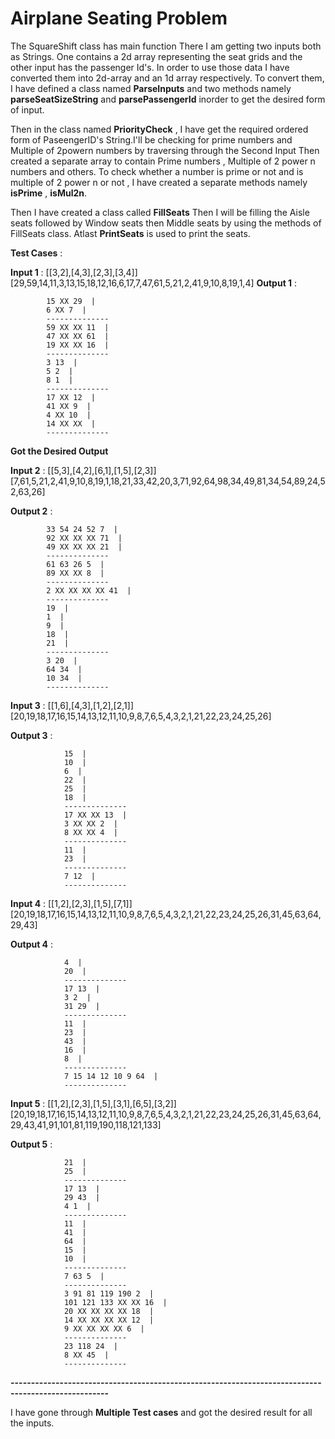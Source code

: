 # Airplane Seating Problem

The SquareShift class has main function
There I am getting two inputs both as Strings.
One contains a 2d array representing the seat grids and the other input has the passenger Id's.
In order to use those data I have converted them into 2d-array and an 1d array respectively.
To convert them, I have defined a class named **ParseInputs** and two methods namely **parseSeatSizeString** and **parsePassengerId** inorder to get the desired form of input.

Then in the class named **PriorityCheck** , I have get the required ordered form of PaseengerID's String.I'll be checking for prime numbers and Multiple of 2powern numbers by traversing through the Second Input
Then created a separate array to contain Prime numbers , Multiple of 2 power n numbers and others.
To check whether a number is prime or not and is multiple of 2 power n or not , I have created a separate methods namely **isPrime** , **isMul2n**.

Then I have created a class called **FillSeats**
Then I will be filling the Aisle seats followed by Window seats then Middle seats by using the methods of FillSeats class.
Atlast **PrintSeats** is used to print the seats.


**Test Cases** : 
 
**Input 1** : [[3,2],[4,3],[2,3],[3,4]]
          [29,59,14,11,3,13,15,18,12,16,6,17,7,47,61,5,21,2,41,9,10,8,19,1,4]
**Output 1** :  

            15 XX 29  |
            6 XX 7  |
            --------------
            59 XX XX 11  |
            47 XX XX 61  |
            19 XX XX 16  |
            --------------
            3 13  |
            5 2  |
            8 1  |
            --------------
            17 XX 12  |
            41 XX 9  |
            4 XX 10  |
            14 XX XX  |
            --------------
 **Got the Desired Output**
 
**Input 2** : [[5,3],[4,2],[6,1],[1,5],[2,3]]
          [7,61,5,21,2,41,9,10,8,19,1,18,21,33,42,20,3,71,92,64,98,34,49,81,34,54,89,24,52,63,26]

**Output 2** :

            33 54 24 52 7  |
            92 XX XX XX 71  |
            49 XX XX XX 21  |
            --------------
            61 63 26 5  |
            89 XX XX 8  |
            --------------
            2 XX XX XX XX 41  |
            --------------
            19  |
            1  |
            9  |
            18  |
            21  |
            --------------
            3 20  |
            64 34  |
            10 34  |
            --------------

**Input 3** : [[1,6],[4,3],[1,2],[2,1]]
              [20,19,18,17,16,15,14,13,12,11,10,9,8,7,6,5,4,3,2,1,21,22,23,24,25,26]

**Output 3** : 

                15  |
                10  |
                6  |
                22  |
                25  |
                18  |
                --------------
                17 XX XX 13  |
                3 XX XX 2  |
                8 XX XX 4  |
                --------------
                11  |
                23  |
                --------------
                7 12  |
                --------------

**Input 4** : [[1,2],[2,3],[1,5],[7,1]]
              [20,19,18,17,16,15,14,13,12,11,10,9,8,7,6,5,4,3,2,1,21,22,23,24,25,26,31,45,63,64,29,43]

**Output 4** : 

                4  |
                20  |
                --------------
                17 13  |
                3 2  |
                31 29  |
                --------------
                11  |
                23  |
                43  |
                16  |
                8  |
                --------------
                7 15 14 12 10 9 64  |
                --------------

**Input 5** : [[1,2],[2,3],[1,5],[3,1],[6,5],[3,2]]
[20,19,18,17,16,15,14,13,12,11,10,9,8,7,6,5,4,3,2,1,21,22,23,24,25,26,31,45,63,64,29,43,41,91,101,81,119,190,118,121,133]

**Output 5** :  

                21  |
                25  |
                --------------
                17 13  |
                29 43  |
                4 1  |
                --------------
                11  |
                41  |
                64  |
                15  |
                10  |
                --------------
                7 63 5  |
                --------------
                3 91 81 119 190 2  |
                101 121 133 XX XX 16  |
                20 XX XX XX XX 18  |
                14 XX XX XX XX 12  |
                9 XX XX XX XX 6  |
                --------------
                23 118 24  |
                8 XX 45  |
                --------------

**----------------------------------------------------------------------------------------------------**

I have gone through **Multiple Test cases** and got the desired result for all the inputs.

